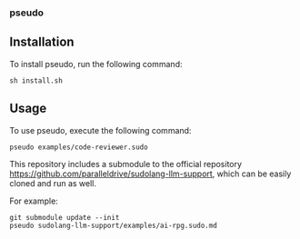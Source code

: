 ### pseudo

## Installation
To install pseudo, run the following command:

```shell
sh install.sh
```
## Usage

To use pseudo, execute the following command:

```shell
pseudo examples/code-reviewer.sudo
```
This repository includes a submodule to the official repository https://github.com/paralleldrive/sudolang-llm-support, which can be easily cloned and run as well.

For example:

```shell
git submodule update --init
pseudo sudolang-llm-support/examples/ai-rpg.sudo.md
```